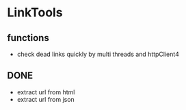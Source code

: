 # LinkTools

## functions
- check dead links quickly by multi threads and httpClient4 

## DONE
- extract url from html
- extract url from json


